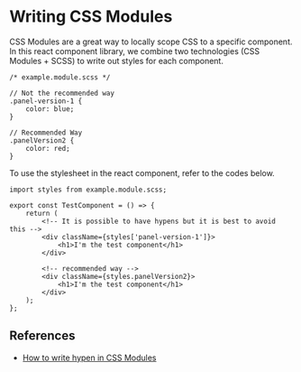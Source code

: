 # Writing CSS Modules

CSS Modules are a great way to locally scope CSS to a specific component. In this react component library, we combine two technologies (CSS Modules + SCSS) to write out styles for each component.

```
/* example.module.scss */

// Not the recommended way
.panel-version-1 {
    color: blue;
}

// Recommended Way
.panelVersion2 {
    color: red;
}
```

To use the stylesheet in the react component, refer to the codes below.

```
import styles from example.module.scss;

export const TestComponent = () => {
    return (
        <!-- It is possible to have hypens but it is best to avoid this -->
        <div className={styles['panel-version-1']}>
            <h1>I'm the test component</h1>
        </div>

        <!-- recommended way -->
        <div className={styles.panelVersion2}>
            <h1>I'm the test component</h1>
        </div>
    );
};
```

## References
- [How to write hypen in CSS Modules](https://medium.com/@hirodeath/how-to-write-hyphen-in-css-modules-639e53d6740a)
